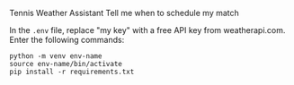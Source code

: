 Tennis Weather Assistant
Tell me when to schedule my match


In the `.env` file, replace "my key" with a free API key from weatherapi.com.
Enter the following commands:
```
python -m venv env-name
source env-name/bin/activate
pip install -r requirements.txt
```
